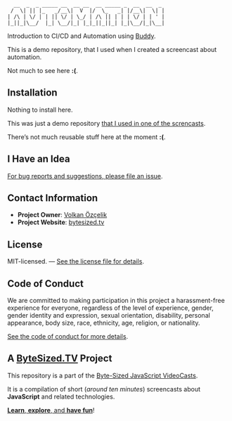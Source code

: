 ```
  __  _  _ _____ __  __ __  __ _____ _  __  __  _
 /  \| || |_   _/__\|  V  |/  \_   _| |/__\|  \| |
| /\ | \/ | | || \/ | \_/ | /\ || | | | \/ | | ' |
|_||_|\__/  |_| \__/|_| |_|_||_||_| |_|\__/|_|\__|
```

Introduction to CI/CD and Automation using [Buddy](https://buddy.works).

This is a demo repository, that I used when I created a screencast about automation.

Not much to see here **:(**.

## Installation

Nothing to install here.

This was just a demo repository [that I used in one of the screncasts](https://bytesized.tv).

There’s not much reusable stuff here at the moment **:(**.

## I Have an Idea

[For bug reports and suggestions, please file an issue](https://github.com/jsbites/automation/issues/new).

## Contact Information

* **Project Owner**: [Volkan Özçelik](mailto:me@volkan.io)
* **Project Website**: [bytesized.tv](https://bytesized.tv/)

## License

MIT-licensed. — [See the license file for details](LICENSE.md).

## Code of Conduct

We are committed to making participation in this project a harassment-free experience for everyone, regardless of the level of experience, gender, gender identity and expression, sexual orientation, disability, personal appearance, body size, race, ethnicity, age, religion, or nationality.

[See the code of conduct for more details](CODE_OF_CONDUCT.md).

[vidcast]: https://bytesized.tv/
[ticket]: https://github.com/jsbites/automation/issues/new

## A [ByteSized.TV][vidcast] Project

This repository is a part of the [Byte-Sized JavaScript VideoCasts][vidcast].

It is a compilation of short (*around ten minutes*) screencasts about **JavaScript** and related technologies.

[**Learn**, **explore**, and **have fun**][vidcast]!

[vidcast]: https://bytesized.tv/ "ByteSized.TV"

